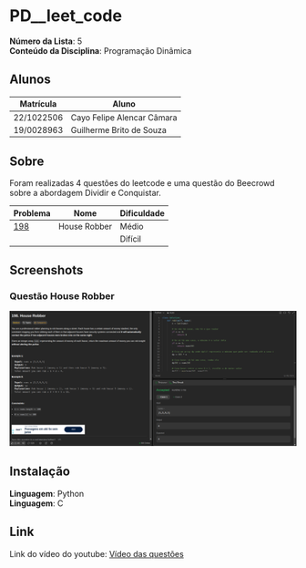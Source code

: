 # PD__leet_code


**Número da Lista**: 5<br>
**Conteúdo da Disciplina**: Programação Dinâmica<br>

## Alunos
|Matrícula | Aluno |
| -- | -- |
| 22/1022506  |  Cayo Felipe Alencar Câmara |
| 19/0028963  |  Guilherme Brito de Souza |

## Sobre 
Foram realizadas 4 questões do leetcode e uma questão do Beecrowd sobre a abordagem Dividir e Conquistar.

| Problema | Nome                                   | Dificuldade |
|----------|----------------------------------------|-------------|
| [198](https://leetcode.com/problems/house-robber/)         |     House Robber                                  | Médio       |
|          |                                        | Difícil     |

       



## Screenshots

### Questão House Robber
<img src="./images/HouseRobber.png" alt="Q1" width="600"/>
 


## Instalação 
**Linguagem**: Python<br>
**Linguagem**: C<br>


## Link

Link do vídeo do youtube:  [Vídeo das questões]()